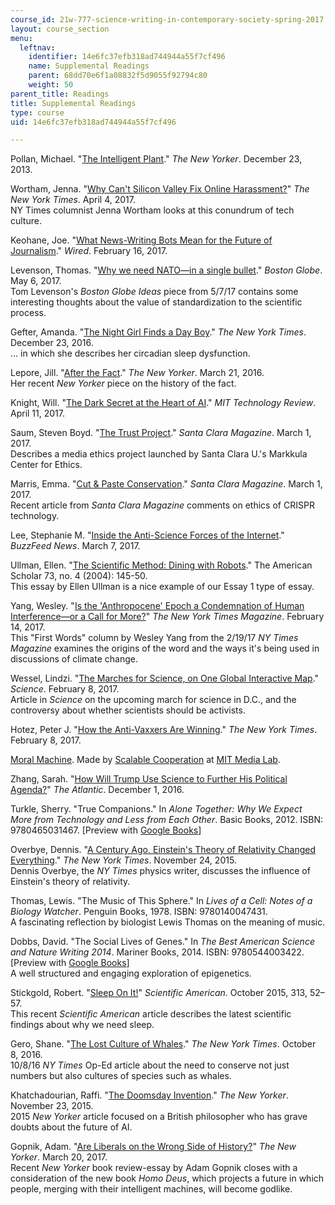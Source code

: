 ```yaml
---
course_id: 21w-777-science-writing-in-contemporary-society-spring-2017
layout: course_section
menu:
  leftnav:
    identifier: 14e6fc37efb318ad744944a55f7cf496
    name: Supplemental Readings
    parent: 68dd70e6f1a08832f5d9055f92794c80
    weight: 50
parent_title: Readings
title: Supplemental Readings
type: course
uid: 14e6fc37efb318ad744944a55f7cf496

---
```


Pollan, Michael. "[The Intelligent Plant](http://michaelpollan.com/articles-archive/the-intelligent-plant/)." _The New Yorker_. December 23, 2013.

Wortham, Jenna. "[Why Can't Silicon Valley Fix Online Harassment?](https://www.nytimes.com/2017/04/04/magazine/why-cant-silicon-valley-fix-online-harassment.html?_r=0&mtrref=stellar.mit.edu&gwh=0B887F6234E773FB81E44B49B9D09FF0&gwt=pay)" _The New York Times_. April 4, 2017.  
NY Times columnist Jenna Wortham looks at this conundrum of tech culture.

Keohane, Joe. "[What News-Writing Bots Mean for the Future of Journalism](https://www.wired.com/2017/02/robots-wrote-this-story/)." _Wired_. February 16, 2017.

Levenson, Thomas. "[Why we need NATO—in a single bullet](https://www.bostonglobe.com/ideas/2017/05/05/why-need-nato-single-bullet/I2wR8DouAWk5DIkUwnoyWJ/story.html)." _Boston Globe_. May 6, 2017.  
Tom Levenson's _Boston Globe Ideas_ piece from 5/7/17 contains some interesting thoughts about the value of standardization to the scientific process.

Gefter, Amanda. "[The Night Girl Finds a Day Boy](https://www.nytimes.com/2016/12/23/style/modern-love-dating-sleep-disorder.html?_r=0&mtrref=stellar.mit.edu&gwh=70EB5C18154064D981974183AF92D662&gwt=pay)." _The New York Times_. December 23, 2016.  
... in which she describes her circadian sleep dysfunction.

Lepore, Jill. "[After the Fact](http://www.newyorker.com/magazine/2016/03/21/the-internet-of-us-and-the-end-of-facts)." _The New Yorker_. March 21, 2016.  
Her recent _New Yorker_ piece on the history of the fact.

Knight, Will. "[The Dark Secret at the Heart of AI](https://www.technologyreview.com/s/604087/the-dark-secret-at-the-heart-of-ai/)." _MIT Technology Review_. April 11, 2017.

Saum, Steven Boyd. "[The Trust Project](https://magazine.scu.edu/scm/spring2017/features.cfm?b=439&c=24065)." _Santa Clara Magazine_. March 1, 2017.  
Describes a media ethics project launched by Santa Clara U.'s Markkula Center for Ethics.

Marris, Emma. "[Cut & Paste Conservation](https://magazine.scu.edu/scm/spring2017/features.cfm?b=439&c=24021)." _Santa Clara Magazine_. March 1, 2017.  
Recent article from _Santa Clara Magazine_ comments on ethics of CRISPR technology.

Lee, Stephanie M. "[Inside the Anti-Science Forces of the Internet](https://www.buzzfeed.com/stephaniemlee/inside-the-internets-war-on-science?utm_term=.mdB5VEG4M)." _BuzzFeed News_. March 7, 2017.

Ullman, Ellen. "[The Scientific Method: Dining with Robots](http://www.jstor.org/stable/41221351)." The American Scholar 73, no. 4 (2004): 145-50.  
This essay by Ellen Ullman is a nice example of our Essay 1 type of essay.

Yang, Wesley. "[Is the 'Anthropocene' Epoch a Condemnation of Human Interference—or a Call for More?](https://www.nytimes.com/2017/02/14/magazine/is-the-anthropocene-era-a-condemnation-of-human-interference-or-a-call-for-more.html?rref=collection%2Fsectioncollection%2Fmagazine&action=click&contentCollection=magazine&region=stream&module=stream_unit&version=latest&contentPlacement=8&pgtype=sectionfront&mtrref=stellar.mit.edu&gwh=9C102A696B8476F9DC434F3121ED55E2&gwt=pay)" _The New York Times Magazine_. February 14, 2017.  
This "First Words" column by Wesley Yang from the 2/19/17 _NY Times Magazine_ examines the origins of the word and the ways it's being used in discussions of climate change.

Wessel, Lindzi. "[The Marches for Science, on One Global Interactive Map](http://www.sciencemag.org/news/2017/02/marches-science-one-global-interactive-map)." _Science_. February 8, 2017.  
Article in _Science_ on the upcoming march for science in D.C., and the controversy about whether scientists should be activists.

Hotez, Peter J. "[How the Anti-Vaxxers Are Winning](https://www.nytimes.com/2017/02/08/opinion/how-the-anti-vaxxers-are-winning.html?action=click&pgtype=Homepage&clickSource=story-heading&module=opinion-c-col-left-region&region=opinion-c-col-left-region&WT.nav=opinion-c-col-left-region&_r=0&mtrref=stellar.mit.edu&gwh=00E0B656DA2381A4157C9BAF9FAF1EE9&gwt=pay&assetType=opinion)." _The New York Times_. February 8, 2017.

[Moral Machine](http://moralmachine.mit.edu/). Made by [Scalable Cooperation](https://www.media.mit.edu/groups/scalable-cooperation/overview/) at [MIT Media Lab](https://www.media.mit.edu/).

Zhang, Sarah. "[How Will Trump Use Science to Further His Political Agenda?](https://www.theatlantic.com/science/archive/2016/12/trump-science-factiness/508916/)" _The Atlantic_. December 1, 2016.

Turkle, Sherry. "True Companions." In _Alone Together: Why We Expect More from Technology and Less from Each Other_. Basic Books, 2012. ISBN: 9780465031467. \[Preview with [Google Books](https://books.google.com/books?id=_Dhf5xEZZD0C&lpg=PP1&dq=alone%20together&pg=PA53#v=onepage&q&f=false)\]

Overbye, Dennis. "[A Century Ago, Einstein's Theory of Relativity Changed Everything](https://www.nytimes.com/2015/11/24/science/a-century-ago-einsteins-theory-of-relativity-changed-everything.html?hp&action=click&pgtype=Homepage&clickSource=story-heading&module=second-column-region&region=top-news&WT.nav=top-news&mtrref=stellar.mit.edu&gwh=6284AC01116540495EFC88A63014E3FD&gwt=pay)." _The New York Times_. November 24, 2015.  
Dennis Overbye, the _NY Times_ physics writer, discusses the influence of Einstein's theory of relativity.

Thomas, Lewis. "The Music of This Sphere." In _Lives of a Cell: Notes of a Biology Watcher_. Penguin Books, 1978. ISBN: 9780140047431.  
A fascinating reflection by biologist Lewis Thomas on the meaning of music.

Dobbs, David. "The Social Lives of Genes." In _The Best American Science and Nature Writing 2014_. Mariner Books, 2014. ISBN: 9780544003422. \[Preview with [Google Books](https://books.google.com/books?id=CLbaAgAAQBAJ&lpg=PP1&dq=best%20american%20science%20and%20nature%20writing%202014&pg=PA19#v=onepage&q&f=false)\]  
A well structured and engaging exploration of epigenetics.

Stickgold, Robert. "[Sleep On It!](http://palgrave.nature.com/scientificamerican/journal/v313/n4/full/scientificamerican1015-52.html)" _Scientific American_. October 2015, 313, 52–57.  
This recent _Scientific American_ article describes the latest scientific findings about why we need sleep.

Gero, Shane. "[The Lost Culture of Whales](https://www.nytimes.com/2016/10/09/opinion/sunday/the-lost-cultures-of-whales.html?_r=0&mtrref=stellar.mit.edu&gwh=E33F194892E34E95A110776008343A87&gwt=pay&assetType=opinion)." _The New York Times_. October 8, 2016.  
10/8/16 _NY Times_ Op-Ed article about the need to conserve not just numbers but also cultures of species such as whales.

Khatchadourian, Raffi. "[The Doomsday Invention](http://www.newyorker.com/magazine/2015/11/23/doomsday-invention-artificial-intelligence-nick-bostrom)." _The New Yorker_. November 23, 2015.  
2015 _New Yorker_ article focused on a British philosopher who has grave doubts about the future of AI.

Gopnik, Adam. "[Are Liberals on the Wrong Side of History?](http://www.newyorker.com/magazine/2017/03/20/are-liberals-on-the-wrong-side-of-history)" _The New Yorker_. March 20, 2017.  
Recent _New Yorker_ book review-essay by Adam Gopnik closes with a consideration of the new book _Homo Deus_, which projects a future in which people, merging with their intelligent machines, will become godlike.